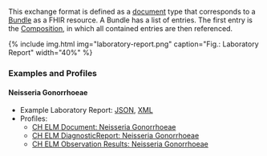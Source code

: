 This exchange format is defined as a [document](https://hl7.org/fhir/R4/documents.html) type that corresponds to a [Bundle](https://hl7.org/fhir/R4/bundle.html) as a FHIR resource. A Bundle has a list of entries. The first entry is the [Composition](https://hl7.org/fhir/R4/composition.html), in which all contained entries are then referenced.

{% include img.html img="laboratory-report.png" caption="Fig.: Laboratory Report" width="40%" %}

### Examples and Profiles

#### Neisseria Gonorrhoeae
* Example Laboratory Report: [JSON](Bundle-1Doc-NeisseriaGonorrhoeae.json.html), [XML](Bundle-1Doc-NeisseriaGonorrhoeae.xml.html)
* Profiles:
   * [CH ELM Document: Neisseria Gonorrhoeae](StructureDefinition-ch-elm-document-neisseria-gonorrhoeae.html)
   * [CH ELM DiagnosticReport: Neisseria Gonorrhoeae](StructureDefinition-ch-elm-diagnosticreport-neisseria-gonorrhoeae.html)
   * [CH ELM Observation Results: Neisseria Gonorrhoeae](StructureDefinition-ch-elm-observation-results-neisseria-gonorrhoeae.html)
